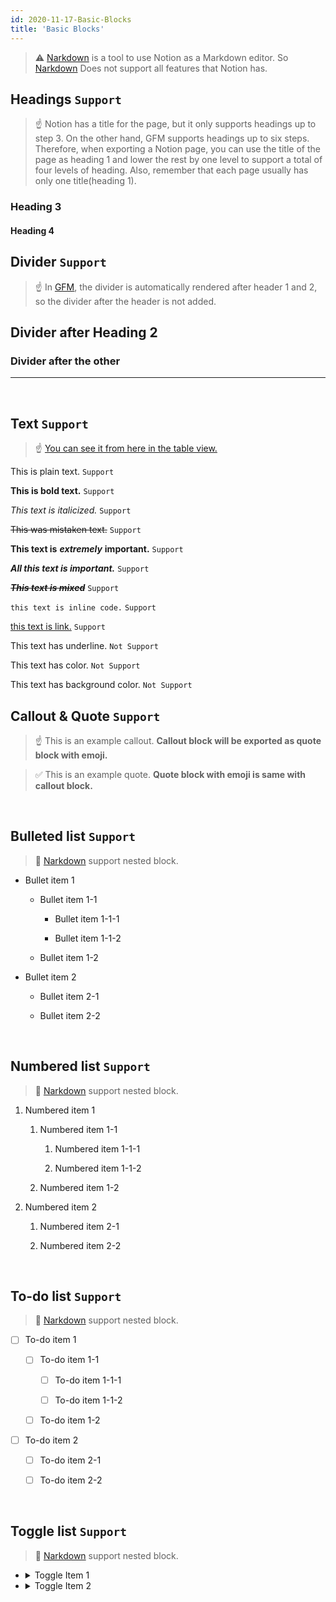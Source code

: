 ```yaml
---
id: 2020-11-17-Basic-Blocks
title: 'Basic Blocks'
---
```


> ⚠️ [Narkdown](https://github.com/younho9/narkdown) is a tool to use Notion as a Markdown editor.
So [Narkdown](https://github.com/younho9/narkdown) Does not support all features that Notion has.

## Headings `Support`

> ☝ Notion has a title for the page, but it only supports headings up to step 3. On the other hand, GFM supports headings up to six steps. Therefore, when exporting a Notion page, you can use the title of the page as heading 1 and lower the rest by one level to support a total of four levels of heading.
Also, remember that each page usually has only one title(heading 1).

### Heading 3

#### Heading 4

## Divider `Support`

> ☝ In [GFM](https://github.github.com/gfm/), the divider is automatically rendered after header 1 and 2, so the divider after the header is not added.

## Divider after Heading 2

### Divider after the other

---

<br/>

## Text `Support`

> ☝ [You can see it from here in the table view.](https://www.notion.so/younho9/5fe91726673a4121933fa10ae46a253a?v=57957dae2d4c4a809957bf39a9aa8467)

This is plain text. `Support`

**This is bold text.** `Support`

_This text is italicized._ `Support`

~~This was mistaken text.~~	`Support`

**This text is** __*extremely*__ **important.** `Support`

**_All this text is important._** `Support`

~~**_This text is mixed_**~~ `Support`

`this text is inline code.` `Support`

[this text is link.](https://github.com/younho9/notion2github) `Support`

This text has underline.	`Not Support`

This text has color.	`Not Support`

This text has background color. `Not Support`

## Callout & Quote `Support`

> ☝ This is an example callout. __Callout block will be exported as quote block with emoji.__

> ✅ This is an example quote. __Quote block with emoji is same with callout block.__

<br/>

## Bulleted list `Support`

> 🎉 [Narkdown](https://github.com/younho9/narkdown) support nested block.

- Bullet item 1

   - Bullet item 1-1

      - Bullet item 1-1-1

      - Bullet item 1-1-2

   - Bullet item 1-2

- Bullet item 2

   - Bullet item 2-1

   - Bullet item 2-2

<br/>

## Numbered list `Support`

> 🎉 [Narkdown](https://github.com/younho9/narkdown) support nested block.

1. Numbered item 1

   1. Numbered item 1-1

      1. Numbered item 1-1-1

      1. Numbered item 1-1-2

   1. Numbered item 1-2

1. Numbered item 2

   1. Numbered item 2-1

   1. Numbered item 2-2

<br/>

## To-do list `Support`

> 🎉 [Narkdown](https://github.com/younho9/narkdown) support nested block.

- [ ] To-do item 1

   - [ ] To-do item 1-1

      - [ ] To-do item 1-1-1

      - [ ] To-do item 1-1-2

   - [ ] To-do item 1-2

- [ ] To-do item 2

   - [ ] To-do item 2-1

   - [ ] To-do item 2-2

<br/>

## Toggle list `Support`

> 🎉 [Narkdown](https://github.com/younho9/narkdown) support nested block.

- <details><summary>Toggle Item 1</summary>

   - <details><summary>Toggle Item 1-1</summary>

   - <details><summary>Toggle Item 1-2</summary>

  </details>

- <details><summary>Toggle Item 2</summary>

   - <details><summary>Toggle Item 2-1</summary>

   - <details><summary>Toggle Item 2-2</summary>

  </details>

